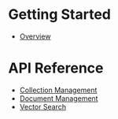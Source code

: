 # Getting Started
* [Overview](/)

# API Reference
* [Collection Management](api/collection-management.md)
* [Document Management](api/document-management.md)
* [Vector Search](api/vector-search.md) 